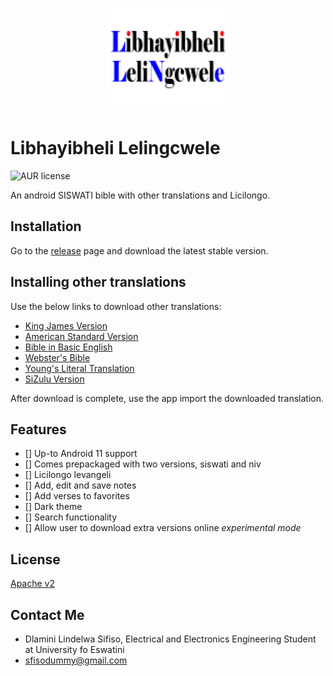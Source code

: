 <p align="center">
    <img src="./art/libhayibheli_lelingwele.svg" alt="Bible Siswati Logo" width="200" height="165">
</p>

# Libhayibheli Lelingcwele

![AUR license](https://img.shields.io/aur/license/android-studio)

An android SISWATI bible with other translations and Licilongo.

## Installation

Go to the [release](https://github.com/LindelwaSfiso/libhayibheli-lelingwele/releases) page and
download the latest stable version.

<a name="translations"></a>

## Installing other translations

Use the below links to download other translations:

- [King James Version](./art/translations/kjv_db.json)
- [American Standard Version](./art/translations/asv_db.json)
- [Bible in Basic English](./art/translations/bbe_db.json)
- [Webster's Bible](./art/translations/wbt_db.json)
- [Young's Literal Translation](./art/translations/ylt_db.json)
- [SiZulu Version](./art/translations/zulu_db.json)

After download is complete, use the app import the downloaded translation.

## Features

- [] Up-to Android 11 support
- [] Comes prepackaged with two versions, siswati and niv
- [] Licilongo levangeli
- [] Add, edit and save notes
- [] Add verses to favorites
- [] Dark theme
- [] Search functionality
- [] Allow user to download extra versions online *experimental mode*

## License

[Apache v2](https://choosealicense.com/licenses/apache/)

## Contact Me

- Dlamini Lindelwa Sifiso, Electrical and Electronics Engineering Student at University fo Eswatini
- sfisodummy@gmail.com
